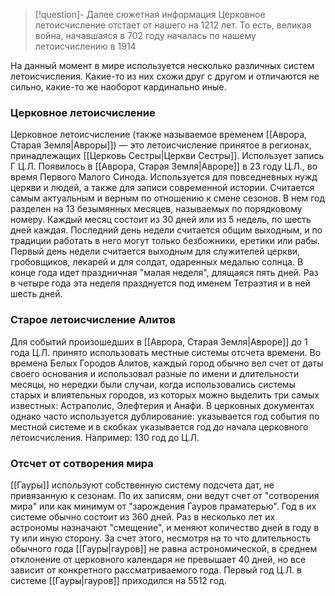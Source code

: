 > [!question]- Далее сюжетная информация
> Церковное летоисчисление отстает от нашего на 1212 лет. То есть, великая война, начавшаяся в 702 году началась по нашему летоисчислению в 1914

На данный момент в мире используется несколько различных систем летоисчисления. Какие-то из них схожи друг с другом и отличаются не сильно, какие-то же наоборот кардинально иные.

### Церковное летоисчисление
Церковное летоисчисление (также называемое временем [[Аврора, Старая Земля|Авроры]]) — это летоисчисление принятое в регионах, принадлежащих [[Церковь Сестры|Церкви Сестры]]. Использует запись Г Ц.Л. Появилось в [[Аврора, Старая Земля|Авроре]] в 23 году Ц.Л., во время Первого Малого Синода. Используется для повседневных нужд церкви и людей, а также для записи современной истории. Считается самым актуальным и верным по отношению к смене сезонов. В нем год разделен на 13 безымянных месяцев, называемых по порядковому номеру. Каждый месяц состоит из 30 дней или из 5 недель, по шесть дней каждая. Последний день недели считается общим выходным, и по традиции работать в него могут только безбожники, еретики или рабы. Первый день недели считается выходным для служителей церкви, гробовщиков, лекарей и для солдат, одаренных медалью солнца. В конце года идет праздничная "малая неделя", длящаяся пять дней. Раз в четыре года эта неделя празднуется под именем Тетраэтия и в ней шесть дней.

### Старое летоисчисление Алитов
Для событий произошедших в [[Аврора, Старая Земля|Авроре]] до 1 года Ц.Л. принято использовать местные системы отсчета времени. Во времена Белых Городов Алитов, каждый город обычно вел счет от даты своего основания и использовал разные по имени и длительности месяцы, но нередки были случаи, когда использовались системы старых и влиятельных городов, из которых можно выделить три самых известных: Астраполис, Элефтерия и Анафи. В церковных документах однако часто используется дублирование: указывается год события по местной системе и в скобках указывается год *до* начала церковного летоисчисления. Например: 130 год до Ц.Л. 

### Отсчет от сотворения мира
[[Гауры]] используют собственную систему подсчета дат, не привязанную к сезонам. По их записям, они ведут счет от "сотворения мира" или как минимум от "зарождения Гауров праматерью". Год в их системе обычно состоит из 360 дней. Раз в несколько лет их астрономы назначают "смещение", и меняют количество дней в году в ту или иную сторону. За счет этого, несмотря на то что длительность обычного года [[Гауры|гауров]] не равна астрономической, в среднем отклонение от церковного календаря не превышает 40 дней, но все зависит от конкретного рассматриваемого года. 
Первый год Ц.Л. в системе [[Гауры|гауров]] приходился на 5512 год.